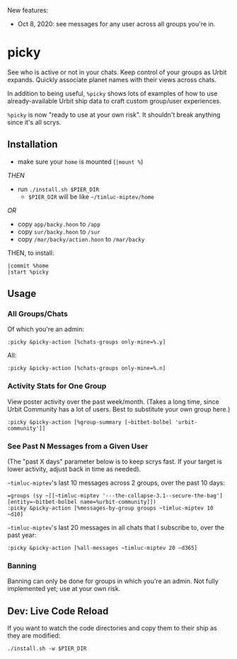 New features:
* Oct 8, 2020: see messages for any user across all groups you're in.

# picky
See who is active or not in your chats. Keep control of your groups as Urbit expands. Quickly associate planet names with their views across chats.

In addition to being useful, `%picky` shows lots of examples of how to use already-available Urbit ship data to craft custom group/user experiences.

`%picky` is now "ready to use at your own risk". It shouldn't break anything since it's all scrys.

## Installation
* make sure your `home` is mounted (`|mount %`) 

*THEN*
* run `./install.sh $PIER_DIR`
  - `$PIER_DIR` will be like `~/timluc-miptev/home`

*OR*

* copy `app/backy.hoon` to `/app`
* copy `sur/backy.hoon` to `/sur`
* copy `/mar/backy/action.hoon` to `/mar/backy`

THEN, to install:
```
|commit %home
|start %picky
```

## Usage

### All Groups/Chats 
Of which you're an admin:
```
:picky &picky-action [%chats-groups only-mine=%.y]
```

All:
```
:picky &picky-action [%chats-groups only-mine=%.n]
```

### Activity Stats for One Group
View poster activity over the past week/month.
(Takes a long time, since Urbit Community has a lot of users. Best to substitute your own group here.)
```
:picky &picky-action [%group-summary [~bitbet-bolbel 'urbit-community']]
```

### See Past N Messages from a Given User
(The "past X days" parameter below is to keep scrys fast. If your target is lower activity, adjust back in time as needed).

`~timluc-miptev`'s last 10 messages across 2 groups, over the past 10 days:
```
=groups (sy ~[[~timluc-miptev '---the-collapse-3.1--secure-the-bag'] [entity=~bitbet-bolbel name=%urbit-community]])
:picky &picky-action [%messages-by-group groups ~timluc-miptev 10 ~d10]
```

`~timluc-miptev`'s last 20 messages in all chats that I subscribe to, over the past year:
```
:picky &picky-action [%all-messages ~timluc-miptev 20 ~d365]
```

### Banning
Banning can only be done for groups in which you're an admin. Not fully implemented yet; use at your own risk.

## Dev: Live Code Reload
If you want to watch the code directories and copy them to their ship as they are modified:
```
./install.sh -w $PIER_DIR
```
